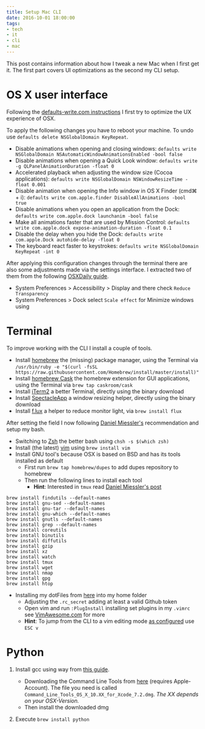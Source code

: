 ```yaml
---
title: Setup Mac CLI
date: 2016-10-01 18:00:00
tags:
- tech
- it
- cli
- mac
---
```


This post contains information about how I tweak a new Mac when I first get it.
The first part covers UI optimizations as the second my CLI setup.

# OS X user interface

Following the [defaults-write.com instructions](http://www.defaults-write.com/10-terminal-commands-to-speed-up-your-mac-in-os-x-el-capitan/) I first try to optimize the UX experience of OSX.

To apply the following changes you have to reboot your machine. To undo use `defaults delete NSGlobalDomain KeyRepeat`.

* Disable animations when opening and closing windows: `defaults write NSGlobalDomain NSAutomaticWindowAnimationsEnabled -bool false`
* Disable animations when opening a Quick Look window: `defaults write -g QLPanelAnimationDuration -float 0`
* Accelerated playback when adjusting the window size (Cocoa applications): `defaults write NSGlobalDomain NSWindowResizeTime -float 0.001`
* Disable animation when opening the Info window in OS X Finder (cmd⌘ + i): `defaults write com.apple.finder DisableAllAnimations -bool true`
* Disable animations when you open an application from the Dock: `defaults write com.apple.dock launchanim -bool false`
* Make all animations faster that are used by Mission Control: `defaults write com.apple.dock expose-animation-duration -float 0.1`
* Disable the delay when you hide the Dock: `defaults write com.apple.Dock autohide-delay -float 0`
* The keyboard react faster to keystrokes: `defaults write NSGlobalDomain KeyRepeat -int 0`

After applying this configuration changes through the terminal there are also some adjustments made via the settings interface. I extracted two of them from the following [OSXDaily guide](http://osxdaily.com/2014/10/24/speed-up-os-x-yosemite-mac/).

* System Preferences > Accessibility > Display and there check `Reduce Transparency`
* System Preferences > Dock select `Scale effect` for Minimize windows using


# Terminal

To improve working with the CLI I install a couple of tools.

* Install [homebrew](http://brew.sh/index.html) the (missing) package manager, using the Terminal via `/usr/bin/ruby -e "$(curl -fsSL https://raw.githubusercontent.com/Homebrew/install/master/install)"`
* Install [homebrew Cask](https://caskroom.github.io/) the homebrew extension for GUI applications, using the Terminal via `brew tap caskroom/cask`
* Install [iTerm2](https://www.iterm2.com/) a better Terminal, directly using the binary download
* Install [SpectacleApp](https://www.spectacleapp.com/) a window resizing helper, directly using the binary download
* Install [f.lux](https://justgetflux.com/) a helper to reduce monitor light, via `brew install flux`

After setting the field I now following [Daniel Miessler's](https://danielmiessler.com/blog/first-10-things-new-mac/) recommendation and setup my bash.

* Switching to [Zsh](http://www.zsh.org/) the better bash using `chsh -s $(which zsh)`
* Install (the latest) [vim](http://www.vim.org/) using `brew install vim`
* Install GNU tool's because OSX is based on BSD and has its tools installed as default
    * First run `brew tap homebrew/dupes` to add dupes repository to homebrew
    * Then run the following lines to install each tool
        * **Hint**: Interested in `tmux` read [Daniel Miessler's post](https://danielmiessler.com/study/tmux/)


```
brew install findutils --default-names
brew install gnu-sed --default-names
brew install gnu-tar --default-names
brew install gnu-which --default-names
brew install gnutls --default-names
brew install grep --default-names
brew install coreutils
brew install binutils
brew install diffutils
brew install gzip
brew install xz
brew install watch
brew install tmux 
brew install wget
brew install nmap
brew install gpg
brew install htop
```

* Installing my dotFiles from [here](https://github.com/lony/dotFiles) into my home folder
    * Adjusting the `.rc_secret` adding at least a valid Github token
    * Open vim and run `:PlugInstall` installing set plugins in my `.vimrc` see [VimAwesome.com](http://vimawesome.com/) for more
    * **Hint**: To jump from the CLI to a vim editing mode [as configured](http://nuclearsquid.com/writings/edit-long-commands/) use `ESC v`

# Python

1. Install gcc using way from [this guide](http://docs.python-guide.org/en/latest/starting/install/osx/).

    * Downloading the Command Line Tools from [here](https://developer.apple.com/downloads/) (requires Apple-Account). The file you need is called `Command_Line_Tools_OS_X_10.XX_for_Xcode_7.2.dmg`. *The XX depends on your OSX-Version.*
    * Then install the downloaded dmg

2. Execute `brew install python`